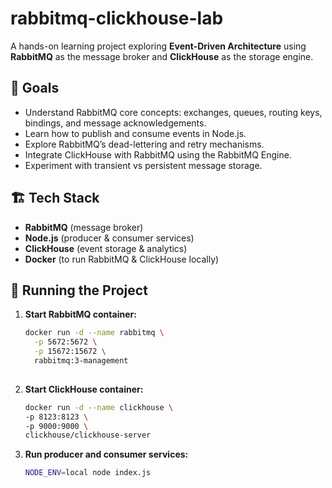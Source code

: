 # rabbitmq-clickhouse-lab

A hands-on learning project exploring **Event-Driven Architecture** using **RabbitMQ** as the message broker and **ClickHouse** as the storage engine.

## 🎯 Goals
- Understand RabbitMQ core concepts: exchanges, queues, routing keys, bindings, and message acknowledgements.
- Learn how to publish and consume events in Node.js.
- Explore RabbitMQ’s dead-lettering and retry mechanisms.
- Integrate ClickHouse with RabbitMQ using the RabbitMQ Engine.
- Experiment with transient vs persistent message storage.

## 🏗️ Tech Stack
- **RabbitMQ** (message broker)
- **Node.js** (producer & consumer services)
- **ClickHouse** (event storage & analytics)
- **Docker** (to run RabbitMQ & ClickHouse locally)

## 🚀 Running the Project

1. **Start RabbitMQ container:**
   ```bash
   docker run -d --name rabbitmq \
     -p 5672:5672 \
     -p 15672:15672 \
     rabbitmq:3-management
    

2. **Start ClickHouse container:**
    ```bash
    docker run -d --name clickhouse \
    -p 8123:8123 \
    -p 9000:9000 \
    clickhouse/clickhouse-server

3. **Run producer and consumer services:**
    ```bash
    NODE_ENV=local node index.js

